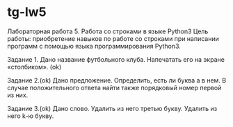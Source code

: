 # tg-lw5
Лабораторная работа 5. Работа со строками в языке Python3
Цель работы: приобретение навыков по работе со строками при написании программ с
помощью языка программирования Python3.

Задание 1.
Дано название футбольного клуба. Напечатать его на экране «столбиком». (ok)

Задание 2.(ok)
Дано предложение. Определить, есть ли буква а в нем. В случае положительного ответа
найти также порядковый номер первой из них.

Задание 3.(ok)
Дано слово.
    Удалить из него третью букву.
    Удалить из него k-ю букву.